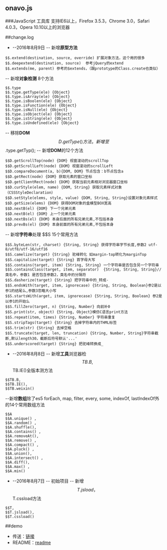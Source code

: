 ## onavo.js
###JavaScript 工具库
支持IE6以上，Firefox 3.5.3，Chrome 3.0，Safari 4.0.3，Opera 10.10以上的浏览器

##change.log
- --2016年8月9日
-- 新增**原型方法**
```
$$.extend(destination, source, override) 扩展对象方法，这个用的很多
$$.deepextend(destination, source)  参考jQuery的extend
$$.extends(me, parent) 参考的$extends，（跟prototype的Class.create也类似）
```
-- 新增**对象检测** 8个方法
```
$$.type
$$.type.getType(ele) {Object}
$$.type.isArray(ele) {Object}
$$.type.isBoolen(ele) {Object}
$$.type.isFunction(ele) {Object}
$$.type.isNull(ele) {Object}
$$.type.isObject(ele) {Object}
$$.type.isString(ele) {Object}
$$.type.isUndefined(ele) {Object}
```
-- 移除**DOM**$$D.getType()方法，新增至$$.type.getTyp();
-- 新增**DOM**的12个方法
```
$$D.getScrollTop(node) {DOM} 视窗滚动的scrollTop
$$D.getScrollLeft(node) {DOM} 视窗滚动的scrollLeft
$$D.compareDocument(a, b){DOM, DOM} 节点包含：b节点包含a
$$D.getRect(node) {DOM} 获取元素的窗口坐标
$$D.getClientRect(node) {DOM} 获取当前元素相对浏览器窗口坐标
$$D.curStyle(elem, name) {DOM, String} 获取元素样式对象 （CSSStyleDeclaration）
$$D.setStyle(elems, style, value) {DOM, String, String}设置对象元素样式
$$D.getSize(elems) {DOM} 获得DOM对象的盒模型BOX宽高 
$$D.nextB(el) {DOM} 下一个兄弟元素
$$D.nextB(el) {DOM} 上一个兄弟元素
$$D.nextBs(el) {DOM} 本身后面的所有兄弟元素,不包括本身
$$D.prevBs(el) {DOM} 本身前面的所有兄弟元素,不包括本身
```
-- 新增**字符串**处理 $$S 15个常用方法
```
$$S.byteLen(str, charset) {String, String} 获得字符串字节长度,参数2 utf-8/utf8/utf-16/utf16
$$S.camelize(target) {String} 驼峰转化 如margin-top转化为marginTop
$$S.capitalize(target) {String} 首字母大写 
$$S.contains(target, item) {String, String} 一个字符串是否包含另一个字符串
$$S.containsClass(target, item, separator)  {String, String, String}// 类名中，参数1 是否包含参数2，类名中的分隔符
$$S.dasherize(target) {String} 把字符串中的_转成-
$$S.endsWith(target, item, ignorecase) {String, String, Boolean}参2是以参1的结尾么,参数3忽略大小写
$$S.startsWith(arget, item, ignorecase) {String, String, Boolean} 参2是以参1的开始么
$$S.fillZero(target, n) {String, Number} 向前补0
$$S.print(str, object) {String, Object}模仿C语言print方法
$$S.repeat(item, times) {String, Number} 字符串重复
$$S.stripTags(target) {String} 去掉字符串内的THML标签
$$S.trim(str) {String} 去掉空格
$$S.truncate(target, len, truncation) {String, Number, String}字符串截断,默认length30，截断后符号默认'...'
$$S.underscored(target) {String} 把驼峰转换成_
```


- --2016年8月8日
-- 新增**工具**浏览器检 $$TB.B , $$TB.IE()全版本测方法
```
$$TB.B,
$$TB.IE(),
$$TB.weixin()
```
--新增**数组**除了es5 forEach, map, filter, every, some, indexOf, lastIndexOf外的14个常用数组方法
``` 
$$A
$$A.unique() ,
$$A.random() ,
$$A.shuffle(),
$$A.contains() ,
$$A.removeAt(), 
$$A.remove() ,
$$A.compact() ,
$$A.pluck() ,
$$A.union(), 
$$A.intersect() ,
$$A.diff(),
$$A.max() ,
$$A.min()
```

- --2016年8月7日
-- 初始项目
-- 新增$$T.jsload，$$T.cssload方法
```
$$T,
$$T.jsload(),
$$T.cssload()
```

##demo

- 传送：[链接](http://115.29.139.162:10086/onavo/index.html)
- README：[readme](http://115.29.139.162:10086/onavo/README.html)
